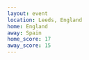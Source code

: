 ```yaml
---
layout: event
location: Leeds, England
home: England
away: Spain
home_score: 17
away_score: 15
---
```

